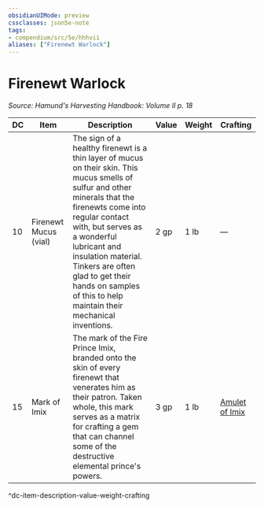 ```yaml
---
obsidianUIMode: preview
cssclasses: json5e-note
tags:
- compendium/src/5e/hhhvii
aliases: ["Firenewt Warlock"]
---
```

# Firenewt Warlock
*Source: Hamund's Harvesting Handbook: Volume II p. 18* 

| DC | Item | Description | Value | Weight | Crafting |
|----|------|-------------|-------|--------|----------|
| 10 | Firenewt Mucus (vial) | The sign of a healthy firenewt is a thin layer of mucus on their skin. This mucus smells of sulfur and other minerals that the firenewts come into regular contact with, but serves as a wonderful lubricant and insulation material. Tinkers are often glad to get their hands on samples of this to help maintain their mechanical inventions. | 2 gp | 1 lb | — |
| 15 | Mark of Imix | The mark of the Fire Prince Imix, branded onto the skin of every firenewt that venerates him as their patron. Taken whole, this mark serves as a matrix for crafting a gem that can channel some of the destructive elemental prince's powers. | 3 gp | 1 lb | [Amulet of Imix](compendium/items/amulet-of-imix-hhhvii.md) |
^dc-item-description-value-weight-crafting